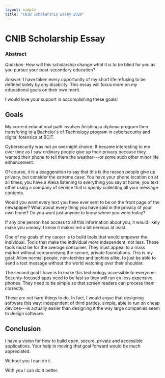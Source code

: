 ```yaml
---
layout: simple
title: "CNIB Scholarship Essay 2020"
---
```

# CNIB Scholarship Essay

### Abstract
*Question:*
How will this scholarship change what it is to be blind for you as you pursue your post-secondary education?

*Answer:*
I have taken every opportunity of my short life refusing to be defined solely by any disability.
This essay will focus more on my educational goals on their own merit.

I would love your support in accomplishing these goals!

## Goals

My current educational path involves finishing a diploma program then transfering to
a Bachelor's of Technology program in cybersecurity and digital forensics at BCIT.

Cybersecurity was not an overnight choice.
It became interesting to me over time as I saw ordinary people give up their privacy because they wanted their phone to tell them the weather---or some such other minor life enhancement.

Of course, it is a exaggeration to say that this is the reason people give up privacy,
but consider the extreme case:
You have your phone location on at all times;
you have a Alexa listening to everything you say at home;
you text other using a company of service that is *openly* collecting all your message contents.

Would you want every text you have ever sent to be on the front page of the newspaper?
What about every thing you have said in the privacy of your own home?
Do you want just anyone to know where you were today?

If any one person had access to all this information about you, it would likely make you uneasy.
I know it makes me a bit nervous at least.

One of my goals of my career is to build tools that would empower the individual.
Tools that make the individual *more* independent, not less.
These tools must be for the average consumer.
They must appeal to a mass market without compromising the secure, private foundations.
This is my goal:
Allow normal people, non-techies and techies alike, to just be able to send a text message without the world watching over their shoulder.

The second goal I have is to make this technology accessible to everyone.
Security-focused apps need to be fast so they will run on less expensive phones.
They need to be simple so that screen readers can process them correctly.

These are not hard things to do.
In fact, I would argue that designing software this way: independent of third parties, simple, able to run on cheap devices---is actually easier than designing it the way large companies seem to design software.

## Conclusion

I have a vision for how to build open, secure, private and accessible applications.
Your help in moving that goal forward would be much appreciated.

Without you I can do it.

With you I can do it better.

